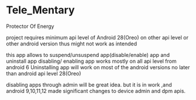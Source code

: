# Tele_Mentary

Protector Of Energy

project requires minimum api level of Android 28(Oreo)
on other api level or other android version thus might not work as intended

this app allows to suspend/unsuspend app(disable/enable) app and uninstall app disabling/ enabling app
works mostly on all api level from android 6
Uninstalling app will work on most of the android versions no later than android api level 28(Oreo)

disabling apps through admin will be great idea. but it is in work ,and android 9,10,11,12 made
significant changes to device admin and dpm apis.

